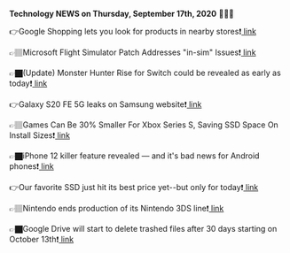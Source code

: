 <b>Technology NEWS on Thursday, September 17th, 2020</b> 📡📡📡 

👉Google Shopping lets you look for products in nearby stores❗️<a href='https://techblock.club/?p=7271'> link</a>

👉🏽Microsoft Flight Simulator Patch Addresses "in-sim" Issues❗️<a href='https://techblock.club/?p=7273'> link</a>

👉🏿(Update) Monster Hunter Rise for Switch could be revealed as early as today❗️<a href='https://techblock.club/?p=7275'> link</a>

👉Galaxy S20 FE 5G leaks on Samsung website❗️<a href='https://techblock.club/?p=7277'> link</a>

👉🏽Games Can Be 30% Smaller For Xbox Series S, Saving SSD Space On Install Sizes❗️<a href='https://techblock.club/?p=7279'> link</a>

👉🏿iPhone 12 killer feature revealed — and it's bad news for Android phones❗️<a href='https://techblock.club/?p=7281'> link</a>

👉Our favorite SSD just hit its best price yet--but only for today❗️<a href='https://techblock.club/?p=7283'> link</a>

👉🏽Nintendo ends production of its Nintendo 3DS line❗️<a href='https://techblock.club/?p=7285'> link</a>

👉🏿Google Drive will start to delete trashed files after 30 days starting on October 13th❗️<a href='https://techblock.club/?p=7287'> link</a>

